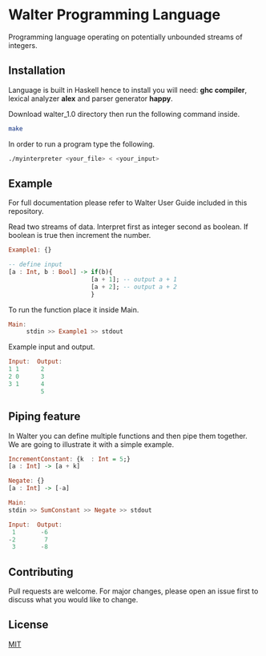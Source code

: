 # Walter Programming Language

Programming language operating on potentially unbounded streams of integers. 

## Installation

Language is built in Haskell hence to install you will need: <b>ghc compiler</b>, lexical analyzer <b>alex</b> and parser generator <b>happy</b>.

Download walter_1.0 directory then run the following command inside.

```bash
make
```
In order to run a program type the following.

```bash
./myinterpreter <your_file> < <your_input>
```

## Example

For full documentation please refer to Walter User Guide included in this repository. 

Read two streams of data. Interpret first as integer second as boolean. If boolean is true then increment the number.


```haskell
Example1: {}

-- define input
[a : Int, b : Bool] -> if(b){
                       [a + 1]; -- output a + 1
                       [a + 2]; -- output a + 2
                       }
```

To run the function place it inside Main.

```haskell
Main:
     stdin >> Example1 >> stdout
```

Example input and output.

```haskell
Input:  Output:
1 1      2
2 0      3
3 1      4
         5

```

## Piping feature
In Walter you can define multiple functions and then pipe them together. \
We are going to illustrate it with a simple example.

```haskell
IncrementConstant: {k  : Int = 5;}
[a : Int] -> [a + k]

Negate: {}
[a : Int] -> [-a]

Main:
stdin >> SumConstant >> Negate >> stdout

Input:  Output:
 1       -6
-2        7
 3       -8

```


## Contributing
Pull requests are welcome. For major changes, please open an issue first to discuss what you would like to change.

## License
[MIT](https://choosealicense.com/licenses/mit/)
